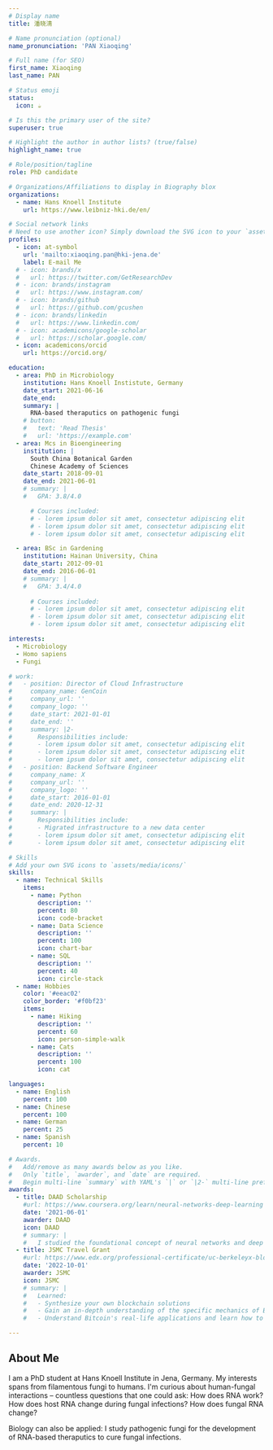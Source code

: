 ```yaml
---
# Display name
title: 潘晓清

# Name pronunciation (optional)
name_pronunciation: 'PAN Xiaoqing'

# Full name (for SEO)
first_name: Xiaoqing
last_name: PAN

# Status emoji
status:
  icon: ☕️

# Is this the primary user of the site?
superuser: true

# Highlight the author in author lists? (true/false)
highlight_name: true

# Role/position/tagline
role: PhD candidate

# Organizations/Affiliations to display in Biography blox
organizations:
  - name: Hans Knoell Institute
    url: https://www.leibniz-hki.de/en/

# Social network links
# Need to use another icon? Simply download the SVG icon to your `assets/media/icons/` folder.
profiles:
  - icon: at-symbol
    url: 'mailto:xiaoqing.pan@hki-jena.de'
    label: E-mail Me
  # - icon: brands/x
  #   url: https://twitter.com/GetResearchDev
  # - icon: brands/instagram
  #   url: https://www.instagram.com/
  # - icon: brands/github
  #   url: https://github.com/gcushen
  # - icon: brands/linkedin
  #   url: https://www.linkedin.com/
  # - icon: academicons/google-scholar
  #   url: https://scholar.google.com/
  - icon: academicons/orcid
    url: https://orcid.org/

education:
  - area: PhD in Microbiology
    institution: Hans Knoell Instistute, Germany
    date_start: 2021-06-16
    date_end: 
    summary: |
      RNA-based theraputics on pathogenic fungi
    # button:
    #   text: 'Read Thesis'
    #   url: 'https://example.com'
  - area: Mcs in Bioengineering
    institution: |
      South China Botanical Garden
      Chinese Academy of Sciences
    date_start: 2018-09-01
    date_end: 2021-06-01
    # summary: |
    #   GPA: 3.8/4.0

      # Courses included:
      # - lorem ipsum dolor sit amet, consectetur adipiscing elit
      # - lorem ipsum dolor sit amet, consectetur adipiscing elit
      # - lorem ipsum dolor sit amet, consectetur adipiscing elit

  - area: BSc in Gardening
    institution: Hainan University, China
    date_start: 2012-09-01
    date_end: 2016-06-01
    # summary: |
    #   GPA: 3.4/4.0
      
      # Courses included:
      # - lorem ipsum dolor sit amet, consectetur adipiscing elit
      # - lorem ipsum dolor sit amet, consectetur adipiscing elit
      # - lorem ipsum dolor sit amet, consectetur adipiscing elit

interests:
  - Microbiology
  - Homo sapiens
  - Fungi

# work:
#   - position: Director of Cloud Infrastructure
#     company_name: GenCoin
#     company_url: ''
#     company_logo: ''
#     date_start: 2021-01-01
#     date_end: ''
#     summary: |2-
#       Responsibilities include:
#       - lorem ipsum dolor sit amet, consectetur adipiscing elit
#       - lorem ipsum dolor sit amet, consectetur adipiscing elit
#       - lorem ipsum dolor sit amet, consectetur adipiscing elit
#   - position: Backend Software Engineer
#     company_name: X
#     company_url: ''
#     company_logo: ''
#     date_start: 2016-01-01
#     date_end: 2020-12-31
#     summary: |
#       Responsibilities include:
#       - Migrated infrastructure to a new data center
#       - lorem ipsum dolor sit amet, consectetur adipiscing elit
#       - lorem ipsum dolor sit amet, consectetur adipiscing elit

# Skills
# Add your own SVG icons to `assets/media/icons/`
skills:
  - name: Technical Skills
    items:
      - name: Python
        description: ''
        percent: 80
        icon: code-bracket
      - name: Data Science
        description: ''
        percent: 100
        icon: chart-bar
      - name: SQL
        description: ''
        percent: 40
        icon: circle-stack
  - name: Hobbies
    color: '#eeac02'
    color_border: '#f0bf23'
    items:
      - name: Hiking
        description: ''
        percent: 60
        icon: person-simple-walk
      - name: Cats
        description: ''
        percent: 100
        icon: cat

languages:
  - name: English
    percent: 100
  - name: Chinese
    percent: 100
  - name: German
    percent: 25
  - name: Spanish
    percent: 10

# Awards.
#   Add/remove as many awards below as you like.
#   Only `title`, `awarder`, and `date` are required.
#   Begin multi-line `summary` with YAML's `|` or `|2-` multi-line prefix and indent 2 spaces below.
awards:
  - title: DAAD Scholarship
    #url: https://www.coursera.org/learn/neural-networks-deep-learning
    date: '2021-06-01'
    awarder: DAAD
    icon: DAAD
    # summary: |
    #   I studied the foundational concept of neural networks and deep learning. By the end, I was familiar with the significant technological trends driving the rise of deep learning; build, train, and apply fully connected deep neural networks; implement efficient (vectorized) neural networks; identify key parameters in a neural network's architecture; and apply deep learning to your own applications.
  - title: JSMC Travel Grant
    #url: https://www.edx.org/professional-certificate/uc-berkeleyx-blockchain-fundamentals
    date: '2022-10-01'
    awarder: JSMC
    icon: JSMC
    # summary: |
    #   Learned:
    #   - Synthesize your own blockchain solutions
    #   - Gain an in-depth understanding of the specific mechanics of Bitcoin
    #   - Understand Bitcoin's real-life applications and learn how to attack and destroy Bitcoin, Ethereum, smart contracts and Dapps, and alternatives to Bitcoin's Proof-of-Work consensus algorithm

---
```


## About Me


I am a PhD student at Hans Knoell Institute in Jena, Germany. My interests spans from filamentous fungi to humans. I'm curious about human-fungal interactions – countless questions that one could ask: How does RNA work? How does host RNA change during fungal infections? How does fungal RNA change?

Biology can also be applied: I study pathogenic fungi for the development of RNA-based theraputics to cure fungal infections.
